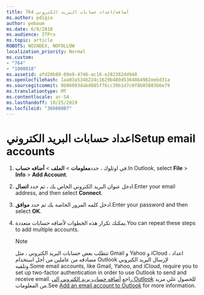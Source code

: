 ```yaml
---
title: 764 أضافه/اعداد حسابات البريد الكتروني
ms.author: pdigia
author: pebaum
ms.date: 6/8/2018
ms.audience: ITPro
ms.topic: article
ROBOTS: NOINDEX, NOFOLLOW
localization_priority: Normal
ms.custom:
- "764"
- "1800018"
ms.assetid: afd20b89-09e9-4746-ac16-e282382dd948
ms.openlocfilehash: 1aa03a534b224c1629b480d53648b4982eebd31a
ms.sourcegitcommit: 0b06093dabd685f76cc39b1d7c0f8b03883b6e79
ms.translationtype: MT
ms.contentlocale: ar-SA
ms.lasthandoff: 10/25/2019
ms.locfileid: "36660887"
---
```

# <a name="setup-email-accounts"></a><span data-ttu-id="5ea61-102">اعداد حسابات البريد الكتروني</span><span class="sxs-lookup"><span data-stu-id="5ea61-102">Setup email accounts</span></span>

1. <span data-ttu-id="5ea61-103">في اوتلوك ، حدد**معلومات** >  **الملف** > **أضافه حساب**.</span><span class="sxs-lookup"><span data-stu-id="5ea61-103">In Outlook, select **File** > **Info** > **Add Account**.</span></span>

2. <span data-ttu-id="5ea61-104">ادخل عنوان البريد الكتروني الخاص بك ، ثم حدد **اتصال**.</span><span class="sxs-lookup"><span data-stu-id="5ea61-104">Enter your email address, and then select **Connect**.</span></span>

3. <span data-ttu-id="5ea61-105">ادخل كلمه المرور الخاصة بك ثم حدد **موافق**.</span><span class="sxs-lookup"><span data-stu-id="5ea61-105">Enter your password and then select **OK**.</span></span>

4. <span data-ttu-id="5ea61-106">يمكنك تكرار هذه الخطوات لأضافه حسابات متعددة.</span><span class="sxs-lookup"><span data-stu-id="5ea61-106">You can repeat these steps to add multiple accounts.</span></span>

    > [!NOTE]
    > <span data-ttu-id="5ea61-107">تتطلب بعض حسابات البريد الكتروني ، مثل Gmail و Yahoo و iCloud ، اعداد مصادقه من عاملين من أجل استخدام Outlook لإرسال البريد الكتروني وتلقيه.</span><span class="sxs-lookup"><span data-stu-id="5ea61-107">Some email accounts, like Gmail, Yahoo, and iCloud, require you to set up two-factor authentication in order to use Outlook to send and receive email.</span></span> <span data-ttu-id="5ea61-108">راجع [أضافه حساب بريد الكتروني إلى Outlook](https://support.office.com/article/6e27792a-9267-4aa4-8bb6-c84ef146101b.aspx) للحصول علي مزيد من المعلومات.</span><span class="sxs-lookup"><span data-stu-id="5ea61-108">See [Add an email account to Outlook](https://support.office.com/article/6e27792a-9267-4aa4-8bb6-c84ef146101b.aspx) for more information.</span></span>
  